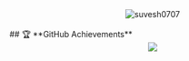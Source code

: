 
<div align="center">
  <img src="https://github-readme-streak-stats.herokuapp.com/?user=suvesh0707&theme=github_dark" alt="suvesh0707" />
</div><br>
## 🏆 **GitHub Achievements**
<div align="center">
  <img src="https://github-profile-trophy.vercel.app/?username=suvesh0707&theme=radical&no-frame=true" />
</div>
